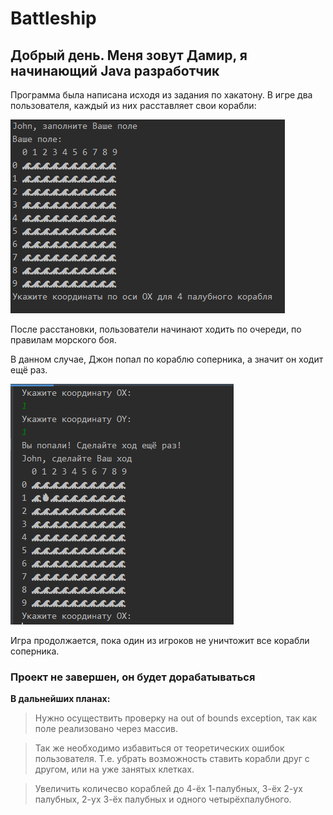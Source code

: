 # Battleship

## Добрый день. Меня зовут Дамир, я начинающий Java разработчик
Программа была написана исходя
из задания по хакатону.
В игре два пользователя, каждый из 
них расставляет свои корабли:


![Поле игрока](Pics/start.png)

После расстановки, пользователи начинают ходить по очереди, по правилам морского боя.

В данном случае, Джон попал по кораблю соперника,
 а значит он ходит ещё раз.
 
![Джон стреляет](Pics/sec.png)

Игра продолжается, пока один из игроков не уничтожит все корабли соперника.

### Проект не завершен, он будет дорабатываться
**В дальнейших планах:**
>Нужно осуществить проверку на out of bounds exception, так как поле реализовано 
>через массив.

>Так же необходимо избавиться от теоретических ошибок пользователя.
>Т.е. убрать возможность ставить корабли друг с другом, или на уже 
>занятых клетках.

>Увеличить количесво кораблей до 4-ёх 1-палубных, 3-ёх 2-ух палубных, 2-ух 3-ёх палубных 
>и одного четырёхпалубного.